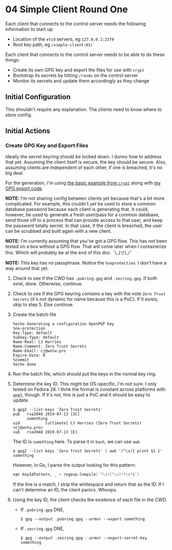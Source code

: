 # 04 Simple Client Round One

Each client that connects to the control server needs the following information to start up:

* Location of the `etcd` servers, eg `127.0.0.1:2379`
* Root key path, eg `/simple-client-01/`

Each client that connects to the control server needs to be able to do these things:

* Create its own GPG key and export the files for use with `crypt`
* Bootstrap its secrets by hitting `/rando` on the control server
* Monitor its secrets and update them accordingly as they change

## Initial Configuration

This shouldn't require any explanation. The clients need to know where to store config.

## Initial Actions

### Create GPG Key and Export Files

Ideally the secret keyring should be locked down. I dunno how to address that yet. Assuming the client itself is secure, the key should be secure. Also, assuming clients are independent of each other, if one is breached, it's no big deal.

For the generation, I'm using [the basic example from `crypt`](https://github.com/xordataexchange/crypt/#create-a-key-and-keyring-from-a-batch-file) along with [my GPG export code](./02-crypt.md#create-keys).

**NOTE:** I'm not sharing config between clients yet because that's a bit more complicated. For example, this couldn't _yet_ be used to store a common database password because each client is generating that. It could, however, be used to generate a fresh user/pass for a common database, send those off to a process that can provide access to that user, and keep the password totally secret. In that case, if the client is breached, the user can be scrubbed and built again with a new client.

**NOTE:** I'm currently assuming that you've got a GPG flow. This has not been tested on a box without a GPG flow. That will come later when I containerize this. Which will probably be at the end of this doc. ¯\\\_(ツ)\_/¯

**NOTE:** This key has no passphrase. Notice the `%noprotection`. I don't have a way around that yet.

1. Check to see if the CWD has `.pubring.gpg` and `.secring.gpg`. If both exist, done. Otherwise, continue.

2. Check to see if the GPG keyring contains a key with the note `Zero Trust Secrets` (it's not dynamic for name because this is a PoC). If it exists, skip to step 5. Else continue.

3. Create the batch file
    ```text
    %echo Generating a configuration OpenPGP key
    %no-protection
    Key-Type: default
    Subkey-Type: default
    Name-Real: CJ Harries
    Name-Comment: Zero Trust Secrets
    Name-Email: cj@wotw.pro
    Expire-Date: 0
    %commit
    %echo done
    ```
4. Run the batch file, which should put the keys in the normal key ring.

5. Determine the key ID. This might be OS-specific. I'm not sure. I only tested on Fedora 28. I think the format is constant across platforms with `gpg2`, though. If it's not, this is just a PoC and it should be easy to update.

    ```shell-session
    $ gpg2 --list-keys 'Zero Trust Secrets'
    pub   rsa2048 2019-07-13 [SC]
          something
    uid           [ultimate] CJ Harries (Zero Trust Secrets) <cj@wotw.pro>
    sub   rsa2048 2019-07-13 [E]
    ```
    
    The ID is `something` here. To parse it in `bash`, we can use `awk`.
    ```shell-session
    $ gpg2 --list-keys 'Zero Trust Secrets' | awk '/^\s/{ print $1 }'
    something
    ```
    
    However, in Go, I parse the output looking for this pattern:
    ```go
    var keyIdPattern, _ = regexp.Compile(`^\s+[^\s]*?\s*$`)
    ```
    
    If the line is a match, I strip the whitespace and return that as the ID. If I can't determine an ID, the client panics. Whoops.
    
6. Using the key ID, the client checks the existence of each file in the CWD.

    * If `.pubring.gpg` DNE,
    
        ```shell-session
        $ gpg --output .pubring.gpg --armor --export something
        ```
        
    * If `.secring.gpg` DNE,
        
        ```shell-session
        $ gpg --output .secring.gpg --armor --export-secret-key something
        ```

